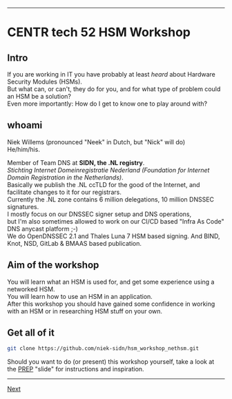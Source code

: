 ------------------
# CENTR tech 52  HSM Workshop

## Intro
If you are working in IT you have probably at least *heard* about Hardware Security Modules (HSMs).  
But what can, or can't, they do for you, and for what type of problem could an HSM be a solution?  
Even more importantly: How do I get to know one to play around with?

## whoami
Niek Willems
(pronounced "Neek" in Dutch, but "Nick" will do)  
He/him/his.

Member of Team DNS at **SIDN, the .NL registry**.  
*Stichting Internet Domeinregistratie Nederland (Foundation for Internet Domain Registration in the Netherlands)*.  
Basically we publish the .NL ccTLD for the good of the Internet, and facilitate changes to it for our registrars.  
Currently the .NL zone contains 6 million delegations, 10 million DNSSEC signatures.  
I mostly focus on our DNSSEC signer setup and DNS operations,  
but I'm also sometimes allowed to work on our CI/CD based "Infra As Code" DNS anycast platform ;-)  
We do OpenDNSSEC 2.1 and Thales Luna 7 HSM based signing. And BIND, Knot, NSD, GitLab & BMAAS based publication.


## Aim of the workshop

You will learn what an HSM is used for, and get some experience using a networked HSM.  
You will learn how to use an HSM in an application.  
After this workshop you should have gained some confidence in working with an HSM or in researching HSM stuff on your own.

## Get all of it
``` bash
git clone https://github.com/niek-sidn/hsm_workshop_nethsm.git
```
Should you want to do (or present) this workshop yourself, take a look at the [PREP](PREP.md) "slide" for instructions and inspiration.  

--------------------
[Next](https://github.com/niek-sidn/hsm_workshop_nethsm/blob/main/Slide01.md)
